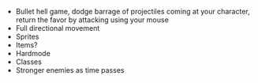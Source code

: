 - Bullet hell game, dodge barrage of projectiles coming at your character, return the favor by attacking using your mouse
- Full directional movement
- Sprites
- Items?
- Hardmode
- Classes
- Stronger enemies as time passes